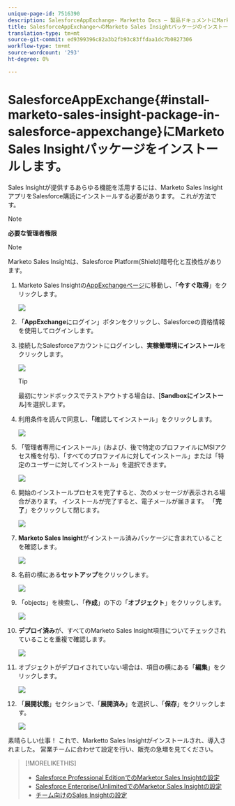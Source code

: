 ```yaml
---
unique-page-id: 7516390
description: SalesforceAppExchange- Marketto Docs — 製品ドキュメントにMarketo Sales Insightパッケージをインストールします。
title: SalesforceAppExchangeへのMarketo Sales Insightパッケージのインストール
translation-type: tm+mt
source-git-commit: ed9399396c82a3b2fb93c83ffdaa1dc7b0827306
workflow-type: tm+mt
source-wordcount: '293'
ht-degree: 0%

---
```



# SalesforceAppExchange{#install-marketo-sales-insight-package-in-salesforce-appexchange}にMarketo Sales Insightパッケージをインストールします。

Sales Insightが提供するあらゆる機能を活用するには、Marketo Sales InsightアプリをSalesforce購読にインストールする必要があります。 これが方法です。

>[!NOTE]
>
>**必要な管理者権限**

>[!NOTE]
>
>Marketo Sales Insightは、Salesforce Platform(Shield)暗号化と互換性があります。

1. Marketo Sales Insightの[AppExchangeページ](https://appexchange.salesforce.com/listingDetail?listingId=a0N30000001SVZmEAO)に移動し、「**今すぐ取得**」をクリックします。

   ![](assets/one.png)

1. 「**AppExchange**&#x200B;にログイン」ボタンをクリックし、Salesforceの資格情報を使用してログインします。

1. 接続したSalesforceアカウントにログインし、**実稼働環境にインストール**&#x200B;をクリックします。

   ![](assets/three.png)

   >[!TIP]
   >
   >最初にサンドボックスでテストアウトする場合は、[**Sandboxにインストール**]を選択します。

1. 利用条件を読んで同意し、**「**&#x200B;確認してインストール」をクリックします。

   ![](assets/four.png)

1. 「管理者専用にインストール」(および、後で特定のプロファイルにMSIアクセス権を付与)、「すべてのプロファイルに対してインストール」または「特定のユーザーに対してインストール」を選択できます。

   ![](assets/five.png)

1. 開始のインストールプロセスを完了すると、次のメッセージが表示される場合があります。 インストールが完了すると、電子メールが届きます。 「**完了**」をクリックして閉じます。

   ![](assets/six.png)

1. **Marketo Sales Insight**&#x200B;がインストール済みパッケージに含まれていることを確認します。

   ![](assets/seven.png)

1. 名前の横にある&#x200B;**セットアップ**&#x200B;をクリックします。

   ![](assets/image2015-5-22-14-3a40-3a39.png)

1. 「objects」を検索し、「**作成**」の下の「**オブジェクト**」をクリックします。

   ![](assets/image2015-5-22-14-3a42-3a7.png)

1. **デプロイ済み**&#x200B;が、すべてのMarketo Sales Insight項目についてチェックされていることを重複で確認します。

   ![](assets/image2015-5-27-16-3a15-3a58.png)

1. オブジェクトがデプロイされていない場合は、項目の横にある「**編集**」をクリックします。

   ![](assets/image2014-9-24-17-3a23-3a45.png)

1. 「**展開状態**」セクションで、「**展開済み**」を選択し、「**保存**」をクリックします。

   ![](assets/image2014-9-24-17-3a24-3a0.png)

素晴らしい仕事！ これで、Marketto Sales Insightがインストールされ、導入されました。 営業チームに合わせて設定を行い、販売の急増を見てください。

>[!MORELIKETHIS]
>
>* [Salesforce Professional EditionでのMarketor Sales Insightの設定](/help/marketo/product-docs/marketo-sales-insight/msi-for-salesforce/configuration/configure-marketo-sales-insight-in-salesforce-professional-edition.md)
>* [Salesforce Enterprise/UnlimitedでのMarketor Sales Insightの設定](/help/marketo/product-docs/marketo-sales-insight/msi-for-salesforce/configuration/configure-marketo-sales-insight-in-salesforce-enterprise-unlimited.md)
>* [チーム向けのSales Insightの設定](/help/marketo/product-docs/marketo-sales-insight/msi-for-salesforce/configuration/setting-up-sales-insight-for-your-team.md)

